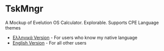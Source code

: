# TskMngr
A Mockup of Evelution OS Calculator. Explorable. Supports CPE Language themes

- [Ελληνικά Version](https://awikia.github.io/Calculator/main.html) - For users who know my native language
- [English Version](https://awikia.github.io/Calculator/main_en.html) - For all other users
